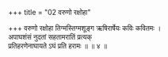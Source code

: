 +++
title = "02 वरुणो रक्षोहा"

+++
वरुणो रक्षोहा तिग्मस्तिग्मशूङ्ग ऋषिरार्षेयः कविः कवितमः ।  
अपाघशंसं नुदतां सहतामरातिं प्रत्यक्  
प्रतिहरणेनाघायते ऽघं प्रति हरामः ॥ ॥ ४ ॥